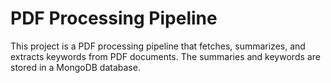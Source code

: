 # PDF Processing Pipeline
This project is a PDF processing pipeline that fetches, summarizes, and extracts keywords from PDF documents. The summaries and keywords are stored in a MongoDB database.

